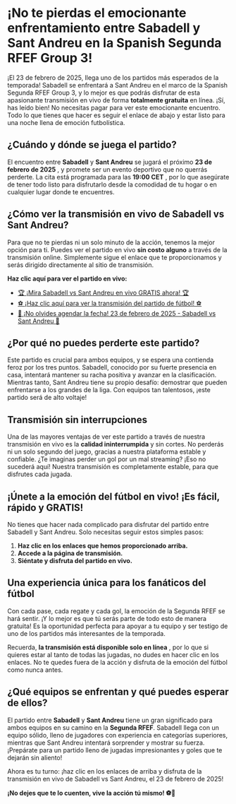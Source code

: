 # ¡No te pierdas el emocionante enfrentamiento entre Sabadell y Sant Andreu en la Spanish Segunda RFEF Group 3!

¡El 23 de febrero de 2025, llega uno de los partidos más esperados de la temporada! Sabadell se enfrentará a Sant Andreu en el marco de la Spanish Segunda RFEF Group 3, y lo mejor es que podrás disfrutar de esta apasionante transmisión en vivo de forma **totalmente gratuita** en línea. ¡Sí, has leído bien! No necesitas pagar para ver este emocionante encuentro. Todo lo que tienes que hacer es seguir el enlace de abajo y estar listo para una noche llena de emoción futbolística.

## ¿Cuándo y dónde se juega el partido?

El encuentro entre **Sabadell** y **Sant Andreu** se jugará el próximo **23 de febrero de 2025** , y promete ser un evento deportivo que no querrás perderte. La cita está programada para las **19:00 CET** , por lo que asegúrate de tener todo listo para disfrutarlo desde la comodidad de tu hogar o en cualquier lugar donde te encuentres.

## ¿Cómo ver la transmisión en vivo de Sabadell vs Sant Andreu?

Para que no te pierdas ni un solo minuto de la acción, tenemos la mejor opción para ti. Puedes ver el partido en vivo **sin costo alguno** a través de la transmisión online. Simplemente sigue el enlace que te proporcionamos y serás dirigido directamente al sitio de transmisión.

**Haz clic aquí para ver el partido en vivo:**

- [🏆 ¡Mira Sabadell vs Sant Andreu en vivo GRATIS ahora! 🏆](https://tinyurl.com/livestreamfreeo?st=Sabadell+vs+Sant+Andreu&si=gh)
- [⚽ ¡Haz clic aquí para ver la transmisión del partido de fútbol! ⚽](https://tinyurl.com/livestreamfreeo?st=Sabadell+vs+Sant+Andreu&si=gh)
- [📅 ¡No olvides agendar la fecha! 23 de febrero de 2025 - Sabadell vs Sant Andreu 📅](https://tinyurl.com/livestreamfreeo?st=Sabadell+vs+Sant+Andreu&si=gh)

## ¿Por qué no puedes perderte este partido?

Este partido es crucial para ambos equipos, y se espera una contienda feroz por los tres puntos. Sabadell, conocido por su fuerte presencia en casa, intentará mantener su racha positiva y avanzar en la clasificación. Mientras tanto, Sant Andreu tiene su propio desafío: demostrar que pueden enfrentarse a los grandes de la liga. Con equipos tan talentosos, ¡este partido será de alto voltaje!

## Transmisión sin interrupciones

Una de las mayores ventajas de ver este partido a través de nuestra transmisión en vivo es la **calidad ininterrumpida** y sin cortes. No perderás ni un solo segundo del juego, gracias a nuestra plataforma estable y confiable. ¿Te imaginas perder un gol por un mal streaming? ¡Eso no sucederá aquí! Nuestra transmisión es completamente estable, para que disfrutes cada jugada.

## ¡Únete a la emoción del fútbol en vivo! ¡Es fácil, rápido y GRATIS!

No tienes que hacer nada complicado para disfrutar del partido entre Sabadell y Sant Andreu. Solo necesitas seguir estos simples pasos:

1. **Haz clic en los enlaces que hemos proporcionado arriba.**
2. **Accede a la página de transmisión.**
3. **Siéntate y disfruta del partido en vivo.**

## Una experiencia única para los fanáticos del fútbol

Con cada pase, cada regate y cada gol, la emoción de la Segunda RFEF se hará sentir. ¡Y lo mejor es que tú serás parte de todo esto de manera gratuita! Es la oportunidad perfecta para apoyar a tu equipo y ser testigo de uno de los partidos más interesantes de la temporada.

Recuerda, **la transmisión está disponible solo en línea** , por lo que si quieres estar al tanto de todas las jugadas, no dudes en hacer clic en los enlaces. No te quedes fuera de la acción y disfruta de la emoción del fútbol como nunca antes.

## ¿Qué equipos se enfrentan y qué puedes esperar de ellos?

El partido entre **Sabadell** y **Sant Andreu** tiene un gran significado para ambos equipos en su camino en la **Segunda RFEF**. Sabadell llega con un equipo sólido, lleno de jugadores con experiencia en categorías superiores, mientras que Sant Andreu intentará sorprender y mostrar su fuerza. ¡Prepárate para un partido lleno de jugadas impresionantes y goles que te dejarán sin aliento!

Ahora es tu turno: ¡haz clic en los enlaces de arriba y disfruta de la transmisión en vivo de Sabadell vs Sant Andreu, el 23 de febrero de 2025!

**¡No dejes que te lo cuenten, vive la acción tú mismo! ⚽🎉**
